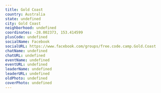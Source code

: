 ```yaml
---
title: Gold Coast
country: Australia
state: undefined
city: Gold Coast
neighborhood: undefined
coordinates: -28.002373, 153.414599
plusCode: undefined
socialName: Facebook
socialURL: https://www.facebook.com/groups/free.code.camp.Gold.Coast
chatName: undefined
chatURL: undefined
eventName: undefined
eventURL: undefined
leaderName: undefined
leaderURL: undefined
oldPhoto: undefined
coverPhoto: undefined
---
```


